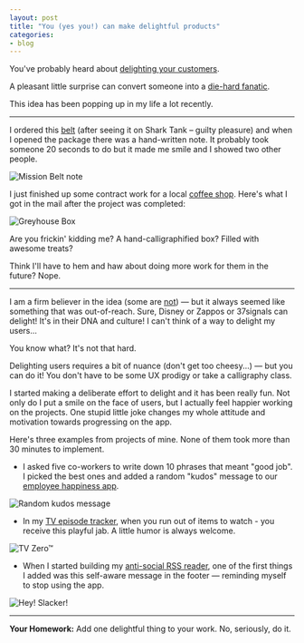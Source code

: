 ```yaml
---
layout: post
title: "You (yes you!) can make delightful products"
categories:
- blog
---
```


You've probably heard about [delighting your customers][delight].

A pleasant little surprise can convert someone into a [die-hard fanatic][sierra].

This idea has been popping up in my life a lot recently.

---

I ordered this [belt][mission] (after seeing it on Shark Tank &ndash; guilty pleasure) and 
when I opened the package there was a hand-written note. It probably took someone 20 seconds 
to do but it made me smile and I showed two other people.

<div class="pic">
  <img alt="Mission Belt note" src="{{site.url}}/static/mission-belt-note.png">
</div>

I just finished up some contract work for a local [coffee shop][gh]. Here's what I got in the
mail after the project was completed:

<div class="pic">
  <img alt="Greyhouse Box" src="{{site.url}}/static/greyhouse-box.png">
</div>

Are you frickin' kidding me? A hand-calligraphified box? Filled with awesome treats?

Think I'll have to hem and haw about doing more work for them in the future? Nope.

---

I am a firm believer in the idea (some are [not][hbr]) &mdash; but it always seemed like something
that was out-of-reach. Sure, Disney or Zappos or 37signals can delight! It's in
their DNA and culture! I can't think of a way to delight my users...

You know what? It's not that hard.

Delighting users requires a bit of nuance (don't get too cheesy...) &mdash; but you can do it!
You don't have to be some UX prodigy or take a calligraphy class.

I started making a deliberate effort to delight and it has been really fun. Not
only do I put a smile on the face of users, but I actually feel happier working on
the projects. One stupid little joke changes my whole attitude and motivation towards
progressing on the app.

Here's three examples from projects of mine. None of them took more than 30 minutes to
implement. 

* I asked five co-workers to write down 10 phrases that meant "good job". I picked the
best ones and added a random "kudos" message to our [employee happiness app][morale].

<div class="pic">
  <img alt="Random kudos message" title="Nothing's ever gonna keep you down!" src="{{site.url}}/static/morale-delight.png">
</div>

* In my [TV episode tracker][queuerunner], when you run out of items to watch - you 
receive this playful jab. A little humor is always welcome.

<div class="pic">
  <img alt="TV Zero&trade;" src="{{site.url}}/static/queuerunner-delight.png">
</div>

* When I started building my [anti-social RSS reader][stringer], one of the first things I added
was this self-aware message in the footer &mdash; reminding myself to stop using the app.

<div class="pic">
  <img alt="Hey! Slacker!" src="{{site.url}}/static/stringer-delight.png">
</div>

---

**Your Homework:** Add one delightful thing to your work. No, seriously, do it.

[delight]: http://37signals.com/svn/posts/3270-surprising-your-customers
[sierra]: http://headrush.typepad.com/creating_passionate_users/
[mission]: http://missionbelt.com/
[gh]: http://greyhousecoffee.com/
[hbr]: http://hbr.org/2010/07/stop-trying-to-delight-your-customers
[morale]: https://www.moraleapp.com/
[queuerunner]: https://github.com/swanson/queue-runner
[stringer]: https://github.com/swanson/stringer